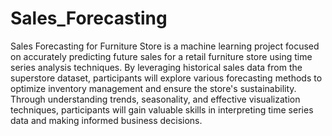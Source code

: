 # Sales_Forecasting

Sales Forecasting for Furniture Store is a machine learning project focused on accurately predicting future sales for a retail furniture store using time series analysis techniques. By leveraging historical sales data from the superstore dataset, participants will explore various forecasting methods to optimize inventory management and ensure the store's sustainability. Through understanding trends, seasonality, and effective visualization techniques, participants will gain valuable skills in interpreting time series data and making informed business decisions.
